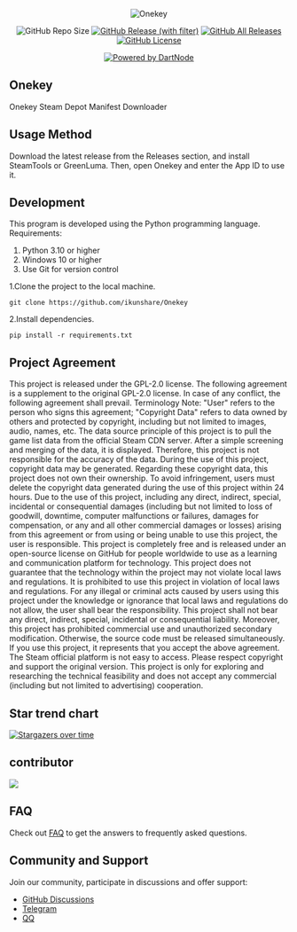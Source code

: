 <div align="center">

![Onekey](https://socialify.git.ci/111luaiwovp/Onekey-ENG/image?description=1&font=Inter&forks=1&issues=1&language=1&name=1&owner=1&pulls=1&stargazers=1&theme=Auto)

![GitHub Repo Size](https://img.shields.io/github/repo-size/111luaiwovp/Onekey-ENG?style=for-the-badge)
[![GitHub Release (with filter)](https://img.shields.io/github/v/release/ikunshare/Onekey?style=for-the-badge)](https://github.com/111luaiwovp/Onekey-ENG/releases/latest)
[![GitHub All Releases](https://img.shields.io/github/downloads/ikunshare/Onekey/total?style=for-the-badge&color=violet)](https://github.com/111luaiwovp/Onekey-ENG/releases)
[![GitHub License](https://img.shields.io/github/license/ikunshare/Onekey?style=for-the-badge)](https://github.com/ikunshare/Onekey/blob/main/LICENSE)

[![Powered by DartNode](https://dartnode.com/branding/DN-Open-Source-sm.png)](https://dartnode.com "Powered by DartNode - Free VPS for Open Source")

</div>


## Onekey
Onekey Steam Depot Manifest Downloader  

## Usage Method
Download the latest release from the Releases section, and install SteamTools or GreenLuma.
Then, open Onekey and enter the App ID to use it.

## Development
This program is developed using the Python programming language.
Requirements:
1. Python 3.10 or higher
2. Windows 10 or higher
3. Use Git for version control  

1.Clone the project to the local machine.

```
git clone https://github.com/ikunshare/Onekey
```

2.Install dependencies.

```
pip install -r requirements.txt
```

## Project Agreement
This project is released under the GPL-2.0 license. The following agreement is a supplement to the original GPL-2.0 license. In case of any conflict, the following agreement shall prevail. 
Terminology Note: "User" refers to the person who signs this agreement; "Copyright Data" refers to data owned by others and protected by copyright, including but not limited to images, audio, names, etc. 
The data source principle of this project is to pull the game list data from the official Steam CDN server. After a simple screening and merging of the data, it is displayed. Therefore, this project is not responsible for the accuracy of the data.
During the use of this project, copyright data may be generated. Regarding these copyright data, this project does not own their ownership. To avoid infringement, users must delete the copyright data generated during the use of this project within 24 hours.
Due to the use of this project, including any direct, indirect, special, incidental or consequential damages (including but not limited to loss of goodwill, downtime, computer malfunctions or failures, damages for compensation, or any and all other commercial damages or losses) arising from this agreement or from using or being unable to use this project, the user is responsible.
This project is completely free and is released under an open-source license on GitHub for people worldwide to use as a learning and communication platform for technology. This project does not guarantee that the technology within the project may not violate local laws and regulations. It is prohibited to use this project in violation of local laws and regulations. For any illegal or criminal acts caused by users using this project under the knowledge or ignorance that local laws and regulations do not allow, the user shall bear the responsibility. This project shall not bear any direct, indirect, special, incidental or consequential liability.
Moreover, this project has prohibited commercial use and unauthorized secondary modification. Otherwise, the source code must be released simultaneously.
If you use this project, it represents that you accept the above agreement. 
The Steam official platform is not easy to access. Please respect copyright and support the original version.
This project is only for exploring and researching the technical feasibility and does not accept any commercial (including but not limited to advertising) cooperation.

## Star trend chart

 [![Stargazers over time](https://starchart.cc/111luaiwovp/Onekey-ENG.svg)](https://starchart.cc/111luaiwovp/Onekey-ENG)

## contributor

 <a href="https://github.com/ikunshare/Onekey/graphs/contributors">
   <img src="https://contrib.rocks/image?repo=ikunshare/Onekey" />
 </a>

## FAQ
Check out [FAQ](https://ikunshare.top/d/49) to get the answers to frequently asked questions.

## Community and Support
Join our community, participate in discussions and offer support: 
- [GitHub Discussions](https://github.com/ikunshare/Onekey/discussions)
- [Telegram](https://t.me/ikunshare_qun)
- [QQ](https://qm.qq.com/q/NPRVbglteK)
